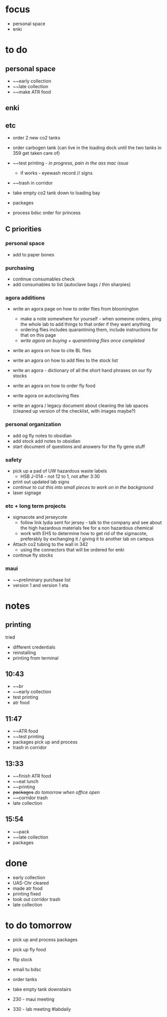 # focus
- personal space
- enki
# to do
## personal space
- ~~early collection
- ~~late collection
- ~~make ATR food
## enki

## etc
- order 2 new co2 tanks
- order carbogen tank (can live in the loading dock until the two tanks in 359 get taken care of)

- ~~test printing - *in progress, pain in the ass mac issue*
	- if works - eyewash record // signs
- ~~trash in corridor

- take empty co2 tank down to loading bay
- packages
- process bdsc order for princess
## C priorities 

### personal space
- add to paper bones
### purchasing
- continue consumables check
- add consumables to list (autoclave bags / thin sharpies)
### agora additions
- write an agora page on how to order flies from bloomington 
	- make a note somewhere for yourself - when someone orders, ping the whole lab to add things to that order if they want anything
	- ordering flies includes quarantining them, include instructions for that on this page
	- *write agora on buying + quarantining flies once completed*

- write an agora on how to cite BL flies
- write an agora on how to add flies to the stock list

- write an agora - dictionary of all the short hand phrases on our fly stocks

- write an agora on how to order fly food
- write agora on autoclaving flies

- write an agora / legacy document about cleaning the lab spaces (cleaned up version of the checklist, with images maybe?)
### personal organization
- add og fly notes to obsidian
- add stock add notes to obsidian
- start document of questions and answers for the fly gene stuff
### safety
- pick up a pad of UW hazardous waste labels 
	- HSB J-014 - not 12 to 1, not after 3:30
- print out updated lab signs
- *continue to cut this into small pieces to work on in the background*
- laser signage

### etc + long term projects
- sigmacote and jerseycote
	- follow link lydia sent for jersey - talk to the company and see about the high hazardous materials fee for a non hazardous chemical
	- work with EHS to determine how to get rid of the sigmacote, preferably by exchanging it / giving it to another lab on campus
- Attach co2 tubing to the wall in 342
	- using the connectors that will be ordered for enki
- continue fly stocks
### maui
- ~~preliminary purchase list
- version 1 and version 1 eta


# notes
## printing
tried
- different credentials
- reinstalling
- printing from terminal
## 10:43
- ~~br
- ~~early collection
- test printing
- atr food
## 11:47 
- ~~ATR food
- ~~test printing
- packages pick up and process
- trash in corridor
## 13:33
- ~~finish ATR food
- ~~eat lunch
- ~~printing
- ~~packages~~ *do tomorrow when office open*
- ~~corridor trash
- late collection
## 15:54
- ~~pack
- ~~late collection
- packages
# done 
- early collection
- UAS-Chr cleared
- made atr food
- printing fixed
- took out corridor trash
- late collection
# to do tomorrow
- pick up and process packages
- pick up fly food
- flip stock

- email tu bdsc
- order tanks
- take empty tank downstairs

- 230 - maui meeting
- 330 - lab meeting
#labdaily 